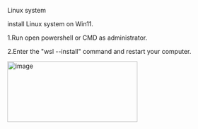 Linux system

install Linux system on Win11.


1.Run open powershell or CMD as administrator.


2.Enter the "wsl --install" command and restart your computer.

<img width="294" height="137" alt="image" src="https://github.com/user-attachments/assets/cdcad7f7-cea3-463d-9cf7-283546ae0fb1" />
